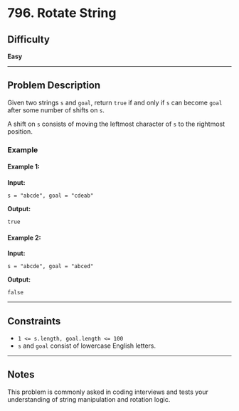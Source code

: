 # 796. Rotate String

## Difficulty
**Easy**

---

## Problem Description

Given two strings `s` and `goal`, return `true` if and only if `s` can become `goal` after some number of shifts on `s`.

A shift on `s` consists of moving the leftmost character of `s` to the rightmost position.

### Example

#### Example 1:
**Input:**
```
s = "abcde", goal = "cdeab"
```
**Output:**
```
true
```

#### Example 2:
**Input:**
```
s = "abcde", goal = "abced"
```
**Output:**
```
false
```

---

## Constraints

- `1 <= s.length, goal.length <= 100`
- `s` and `goal` consist of lowercase English letters.

---

## Notes
This problem is commonly asked in coding interviews and tests your understanding of string manipulation and rotation logic.